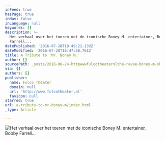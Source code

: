 ```yaml
---
inFeed: true
hasPage: true
inNav: false
inLanguage: null
keywords: []
description: >-
  Het verhaal over het toeren met de iconische Boney M. entertainer, Bobby
  Farrell...
datePublished: '2016-07-28T18:48:21.130Z'
dateModified: '2016-07-28T18:47:58.761Z'
title: A Tribute to 'Mr. Boney M.'
author: []
sourcePath: _posts/2016-06-24-httpwwwfulcotheaternlthe-revue-boney-m-showith.md
via: {}
authors: []
publisher:
  name: Fulco Theater
  domain: null
  url: 'http://www.fulcotheater.nl'
  favicon: null
starred: true
url: a-tribute-to-mr-boney-m/index.html
_type: Article

---
```

![Het verhaal over het toeren met de iconische Boney M. entertainer, Bobby Farrell...](https://the-grid-user-content.s3-us-west-2.amazonaws.com/ba5f278f-c865-459a-980a-8ea7d1c22a47.jpg)